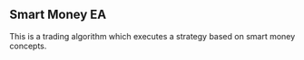 Smart Money EA
-------------------

This is a trading algorithm which executes a strategy based on smart money concepts.
